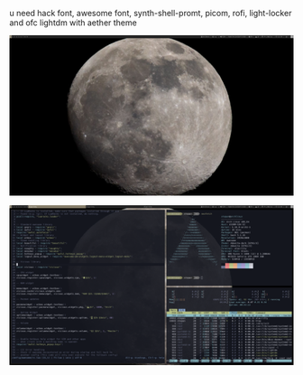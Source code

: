 u need hack font, awesome font, synth-shell-promt, picom, rofi, light-locker and ofc lightdm with aether theme


![alt text](https://github.com/relaxxx89/awesomewm-moon-theme/blob/main/2022-07-08-133907_1920x1080_scrot.png?raw=true)


![alt text](https://github.com/relaxxx89/awesomewm-moon-theme/blob/main/2022-07-08-134633_1920x1080_scrot.png?raw=true)
